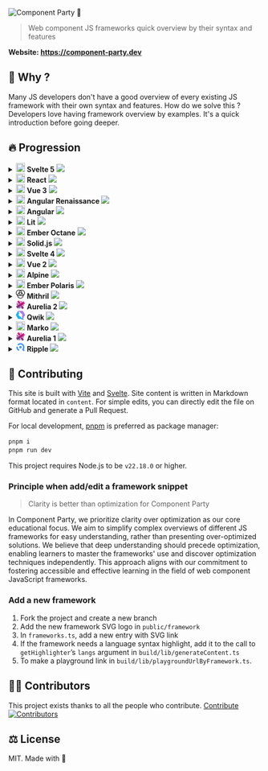 ![Component Party 🎉](.github/banner.webp)

> Web component JS frameworks quick overview by their syntax and features

**Website: <https://component-party.dev>**

## 🤔 Why ?

Many JS developers don't have a good overview of every existing JS framework with their own syntax and features.
How do we solve this ? Developers love having framework overview by examples. It's a quick introduction before going deeper.

## 🔥 Progression

<!-- progression start -->
<details>
  <summary>
    <img width="18" height="18" src="public/framework/svelte.svg" />
    <b>Svelte 5</b>
    <img src="https://us-central1-progress-markdown.cloudfunctions.net/progress/100" />
  </summary>

- [x] Reactivity
  - [x] Declare state
  - [x] Update state
  - [x] Computed state
- [x] Templating
  - [x] Minimal template
  - [x] Styling
  - [x] Loop
  - [x] Event click
  - [x] Dom ref
  - [x] Conditional
- [x] Lifecycle
  - [x] On mount
  - [x] On unmount
- [x] Component composition
  - [x] Props
  - [x] Emit to parent
  - [x] Slot
  - [x] Slot fallback
  - [x] Context
- [x] Form input
  - [x] Input text
  - [x] Checkbox
  - [x] Radio
  - [x] Select
- [x] Webapp features
  - [x] Render app
  - [x] Fetch data

</details>
    
<details>
  <summary>
    <img width="18" height="18" src="public/framework/react.svg" />
    <b>React</b>
    <img src="https://us-central1-progress-markdown.cloudfunctions.net/progress/100" />
  </summary>

- [x] Reactivity
  - [x] Declare state
  - [x] Update state
  - [x] Computed state
- [x] Templating
  - [x] Minimal template
  - [x] Styling
  - [x] Loop
  - [x] Event click
  - [x] Dom ref
  - [x] Conditional
- [x] Lifecycle
  - [x] On mount
  - [x] On unmount
- [x] Component composition
  - [x] Props
  - [x] Emit to parent
  - [x] Slot
  - [x] Slot fallback
  - [x] Context
- [x] Form input
  - [x] Input text
  - [x] Checkbox
  - [x] Radio
  - [x] Select
- [x] Webapp features
  - [x] Render app
  - [x] Fetch data

</details>
    
<details>
  <summary>
    <img width="18" height="18" src="public/framework/vue.svg" />
    <b>Vue 3</b>
    <img src="https://us-central1-progress-markdown.cloudfunctions.net/progress/100" />
  </summary>

- [x] Reactivity
  - [x] Declare state
  - [x] Update state
  - [x] Computed state
- [x] Templating
  - [x] Minimal template
  - [x] Styling
  - [x] Loop
  - [x] Event click
  - [x] Dom ref
  - [x] Conditional
- [x] Lifecycle
  - [x] On mount
  - [x] On unmount
- [x] Component composition
  - [x] Props
  - [x] Emit to parent
  - [x] Slot
  - [x] Slot fallback
  - [x] Context
- [x] Form input
  - [x] Input text
  - [x] Checkbox
  - [x] Radio
  - [x] Select
- [x] Webapp features
  - [x] Render app
  - [x] Fetch data

</details>
    
<details>
  <summary>
    <img width="18" height="18" src="public/framework/angular-renaissance.svg" />
    <b>Angular Renaissance</b>
    <img src="https://us-central1-progress-markdown.cloudfunctions.net/progress/100" />
  </summary>

- [x] Reactivity
  - [x] Declare state
  - [x] Update state
  - [x] Computed state
- [x] Templating
  - [x] Minimal template
  - [x] Styling
  - [x] Loop
  - [x] Event click
  - [x] Dom ref
  - [x] Conditional
- [x] Lifecycle
  - [x] On mount
  - [x] On unmount
- [x] Component composition
  - [x] Props
  - [x] Emit to parent
  - [x] Slot
  - [x] Slot fallback
  - [x] Context
- [x] Form input
  - [x] Input text
  - [x] Checkbox
  - [x] Radio
  - [x] Select
- [x] Webapp features
  - [x] Render app
  - [x] Fetch data

</details>
    
<details>
  <summary>
    <img width="18" height="18" src="public/framework/angular.svg" />
    <b>Angular</b>
    <img src="https://us-central1-progress-markdown.cloudfunctions.net/progress/100" />
  </summary>

- [x] Reactivity
  - [x] Declare state
  - [x] Update state
  - [x] Computed state
- [x] Templating
  - [x] Minimal template
  - [x] Styling
  - [x] Loop
  - [x] Event click
  - [x] Dom ref
  - [x] Conditional
- [x] Lifecycle
  - [x] On mount
  - [x] On unmount
- [x] Component composition
  - [x] Props
  - [x] Emit to parent
  - [x] Slot
  - [x] Slot fallback
  - [x] Context
- [x] Form input
  - [x] Input text
  - [x] Checkbox
  - [x] Radio
  - [x] Select
- [x] Webapp features
  - [x] Render app
  - [x] Fetch data

</details>
    
<details>
  <summary>
    <img width="18" height="18" src="public/framework/lit.svg" />
    <b>Lit</b>
    <img src="https://us-central1-progress-markdown.cloudfunctions.net/progress/100" />
  </summary>

- [x] Reactivity
  - [x] Declare state
  - [x] Update state
  - [x] Computed state
- [x] Templating
  - [x] Minimal template
  - [x] Styling
  - [x] Loop
  - [x] Event click
  - [x] Dom ref
  - [x] Conditional
- [x] Lifecycle
  - [x] On mount
  - [x] On unmount
- [x] Component composition
  - [x] Props
  - [x] Emit to parent
  - [x] Slot
  - [x] Slot fallback
  - [x] Context
- [x] Form input
  - [x] Input text
  - [x] Checkbox
  - [x] Radio
  - [x] Select
- [x] Webapp features
  - [x] Render app
  - [x] Fetch data

</details>
    
<details>
  <summary>
    <img width="18" height="18" src="public/framework/ember.svg" />
    <b>Ember Octane</b>
    <img src="https://us-central1-progress-markdown.cloudfunctions.net/progress/96" />
  </summary>

- [x] Reactivity
  - [x] Declare state
  - [x] Update state
  - [x] Computed state
- [x] Templating
  - [x] Minimal template
  - [x] Styling
  - [x] Loop
  - [x] Event click
  - [x] Dom ref
  - [x] Conditional
- [x] Lifecycle
  - [x] On mount
  - [x] On unmount
- [x] Component composition
  - [x] Props
  - [x] Emit to parent
  - [x] Slot
  - [x] Slot fallback
  - [x] Context
- [x] Form input
  - [x] Input text
  - [x] Checkbox
  - [x] Radio
  - [x] Select
- [ ] Webapp features
  - [ ] Render app
  - [x] Fetch data

</details>
    
<details>
  <summary>
    <img width="18" height="18" src="public/framework/solid.svg" />
    <b>Solid.js</b>
    <img src="https://us-central1-progress-markdown.cloudfunctions.net/progress/100" />
  </summary>

- [x] Reactivity
  - [x] Declare state
  - [x] Update state
  - [x] Computed state
- [x] Templating
  - [x] Minimal template
  - [x] Styling
  - [x] Loop
  - [x] Event click
  - [x] Dom ref
  - [x] Conditional
- [x] Lifecycle
  - [x] On mount
  - [x] On unmount
- [x] Component composition
  - [x] Props
  - [x] Emit to parent
  - [x] Slot
  - [x] Slot fallback
  - [x] Context
- [x] Form input
  - [x] Input text
  - [x] Checkbox
  - [x] Radio
  - [x] Select
- [x] Webapp features
  - [x] Render app
  - [x] Fetch data

</details>
    
<details>
  <summary>
    <img width="18" height="18" src="public/framework/svelte.svg" />
    <b>Svelte 4</b>
    <img src="https://us-central1-progress-markdown.cloudfunctions.net/progress/100" />
  </summary>

- [x] Reactivity
  - [x] Declare state
  - [x] Update state
  - [x] Computed state
- [x] Templating
  - [x] Minimal template
  - [x] Styling
  - [x] Loop
  - [x] Event click
  - [x] Dom ref
  - [x] Conditional
- [x] Lifecycle
  - [x] On mount
  - [x] On unmount
- [x] Component composition
  - [x] Props
  - [x] Emit to parent
  - [x] Slot
  - [x] Slot fallback
  - [x] Context
- [x] Form input
  - [x] Input text
  - [x] Checkbox
  - [x] Radio
  - [x] Select
- [x] Webapp features
  - [x] Render app
  - [x] Fetch data

</details>
    
<details>
  <summary>
    <img width="18" height="18" src="public/framework/vue.svg" />
    <b>Vue 2</b>
    <img src="https://us-central1-progress-markdown.cloudfunctions.net/progress/100" />
  </summary>

- [x] Reactivity
  - [x] Declare state
  - [x] Update state
  - [x] Computed state
- [x] Templating
  - [x] Minimal template
  - [x] Styling
  - [x] Loop
  - [x] Event click
  - [x] Dom ref
  - [x] Conditional
- [x] Lifecycle
  - [x] On mount
  - [x] On unmount
- [x] Component composition
  - [x] Props
  - [x] Emit to parent
  - [x] Slot
  - [x] Slot fallback
  - [x] Context
- [x] Form input
  - [x] Input text
  - [x] Checkbox
  - [x] Radio
  - [x] Select
- [x] Webapp features
  - [x] Render app
  - [x] Fetch data

</details>
    
<details>
  <summary>
    <img width="18" height="18" src="public/framework/alpine.svg" />
    <b>Alpine</b>
    <img src="https://us-central1-progress-markdown.cloudfunctions.net/progress/96" />
  </summary>

- [x] Reactivity
  - [x] Declare state
  - [x] Update state
  - [x] Computed state
- [x] Templating
  - [x] Minimal template
  - [x] Styling
  - [x] Loop
  - [x] Event click
  - [x] Dom ref
  - [x] Conditional
- [x] Lifecycle
  - [x] On mount
  - [x] On unmount
- [ ] Component composition
  - [x] Props
  - [x] Emit to parent
  - [x] Slot
  - [x] Slot fallback
  - [ ] Context
- [x] Form input
  - [x] Input text
  - [x] Checkbox
  - [x] Radio
  - [x] Select
- [x] Webapp features
  - [x] Render app
  - [x] Fetch data

</details>
    
<details>
  <summary>
    <img width="18" height="18" src="public/framework/ember.svg" />
    <b>Ember Polaris</b>
    <img src="https://us-central1-progress-markdown.cloudfunctions.net/progress/91" />
  </summary>

- [x] Reactivity
  - [x] Declare state
  - [x] Update state
  - [x] Computed state
- [x] Templating
  - [x] Minimal template
  - [x] Styling
  - [x] Loop
  - [x] Event click
  - [x] Dom ref
  - [x] Conditional
- [x] Lifecycle
  - [x] On mount
  - [x] On unmount
- [x] Component composition
  - [x] Props
  - [x] Emit to parent
  - [x] Slot
  - [x] Slot fallback
  - [x] Context
- [x] Form input
  - [x] Input text
  - [x] Checkbox
  - [x] Radio
  - [x] Select
- [ ] Webapp features
  - [ ] Render app
  - [ ] Fetch data

</details>
    
<details>
  <summary>
    <img width="18" height="18" src="public/framework/mithril.svg" />
    <b>Mithril</b>
    <img src="https://us-central1-progress-markdown.cloudfunctions.net/progress/100" />
  </summary>

- [x] Reactivity
  - [x] Declare state
  - [x] Update state
  - [x] Computed state
- [x] Templating
  - [x] Minimal template
  - [x] Styling
  - [x] Loop
  - [x] Event click
  - [x] Dom ref
  - [x] Conditional
- [x] Lifecycle
  - [x] On mount
  - [x] On unmount
- [x] Component composition
  - [x] Props
  - [x] Emit to parent
  - [x] Slot
  - [x] Slot fallback
  - [x] Context
- [x] Form input
  - [x] Input text
  - [x] Checkbox
  - [x] Radio
  - [x] Select
- [x] Webapp features
  - [x] Render app
  - [x] Fetch data

</details>
    
<details>
  <summary>
    <img width="18" height="18" src="public/framework/aurelia.svg" />
    <b>Aurelia 2</b>
    <img src="https://us-central1-progress-markdown.cloudfunctions.net/progress/100" />
  </summary>

- [x] Reactivity
  - [x] Declare state
  - [x] Update state
  - [x] Computed state
- [x] Templating
  - [x] Minimal template
  - [x] Styling
  - [x] Loop
  - [x] Event click
  - [x] Dom ref
  - [x] Conditional
- [x] Lifecycle
  - [x] On mount
  - [x] On unmount
- [x] Component composition
  - [x] Props
  - [x] Emit to parent
  - [x] Slot
  - [x] Slot fallback
  - [x] Context
- [x] Form input
  - [x] Input text
  - [x] Checkbox
  - [x] Radio
  - [x] Select
- [x] Webapp features
  - [x] Render app
  - [x] Fetch data

</details>
    
<details>
  <summary>
    <img width="18" height="18" src="public/framework/qwik.svg" />
    <b>Qwik</b>
    <img src="https://us-central1-progress-markdown.cloudfunctions.net/progress/100" />
  </summary>

- [x] Reactivity
  - [x] Declare state
  - [x] Update state
  - [x] Computed state
- [x] Templating
  - [x] Minimal template
  - [x] Styling
  - [x] Loop
  - [x] Event click
  - [x] Dom ref
  - [x] Conditional
- [x] Lifecycle
  - [x] On mount
  - [x] On unmount
- [x] Component composition
  - [x] Props
  - [x] Emit to parent
  - [x] Slot
  - [x] Slot fallback
  - [x] Context
- [x] Form input
  - [x] Input text
  - [x] Checkbox
  - [x] Radio
  - [x] Select
- [x] Webapp features
  - [x] Render app
  - [x] Fetch data

</details>
    
<details>
  <summary>
    <img width="18" height="18" src="public/framework/marko.svg" />
    <b>Marko</b>
    <img src="https://us-central1-progress-markdown.cloudfunctions.net/progress/100" />
  </summary>

- [x] Reactivity
  - [x] Declare state
  - [x] Update state
  - [x] Computed state
- [x] Templating
  - [x] Minimal template
  - [x] Styling
  - [x] Loop
  - [x] Event click
  - [x] Dom ref
  - [x] Conditional
- [x] Lifecycle
  - [x] On mount
  - [x] On unmount
- [x] Component composition
  - [x] Props
  - [x] Emit to parent
  - [x] Slot
  - [x] Slot fallback
  - [x] Context
- [x] Form input
  - [x] Input text
  - [x] Checkbox
  - [x] Radio
  - [x] Select
- [x] Webapp features
  - [x] Render app
  - [x] Fetch data

</details>
    
<details>
  <summary>
    <img width="18" height="18" src="public/framework/aurelia.svg" />
    <b>Aurelia 1</b>
    <img src="https://us-central1-progress-markdown.cloudfunctions.net/progress/91" />
  </summary>

- [x] Reactivity
  - [x] Declare state
  - [x] Update state
  - [x] Computed state
- [x] Templating
  - [x] Minimal template
  - [x] Styling
  - [x] Loop
  - [x] Event click
  - [x] Dom ref
  - [x] Conditional
- [x] Lifecycle
  - [x] On mount
  - [x] On unmount
- [ ] Component composition
  - [x] Props
  - [x] Emit to parent
  - [x] Slot
  - [x] Slot fallback
  - [ ] Context
- [x] Form input
  - [x] Input text
  - [x] Checkbox
  - [x] Radio
  - [x] Select
- [ ] Webapp features
  - [ ] Render app
  - [x] Fetch data

</details>
    
<details>
  <summary>
    <img width="18" height="18" src="public/framework/ripple.svg" />
    <b>Ripple</b>
    <img src="https://us-central1-progress-markdown.cloudfunctions.net/progress/91" />
  </summary>

- [x] Reactivity
  - [x] Declare state
  - [x] Update state
  - [x] Computed state
- [x] Templating
  - [x] Minimal template
  - [x] Styling
  - [x] Loop
  - [x] Event click
  - [x] Dom ref
  - [x] Conditional
- [x] Lifecycle
  - [x] On mount
  - [x] On unmount
- [ ] Component composition
  - [x] Props
  - [x] Emit to parent
  - [x] Slot
  - [x] Slot fallback
  - [ ] Context
- [x] Form input
  - [x] Input text
  - [x] Checkbox
  - [x] Radio
  - [x] Select
- [ ] Webapp features
  - [x] Render app
  - [ ] Fetch data

</details>

<!-- progression end -->

## 🤝 Contributing

This site is built with [Vite](https://vitejs.dev) and [Svelte](https://svelte.dev). Site content is written in Markdown format located in `content`. For simple edits, you can directly edit the file on GitHub and generate a Pull Request.

For local development, [pnpm](https://pnpm.io/) is preferred as package manager:

```bash
pnpm i
pnpm run dev
```

This project requires Node.js to be `v22.18.0` or higher.

### Principle when add/edit a framework snippet

> Clarity is better than optimization for Component Party

In Component Party, we prioritize clarity over optimization as our core educational focus. We aim to simplify complex overviews of different JS frameworks for easy understanding, rather than presenting over-optimized solutions.
We believe that deep understanding should precede optimization, enabling learners to master the frameworks' use and discover optimization techniques independently. This approach aligns with our commitment to fostering accessible and effective learning in the field of web component JavaScript frameworks.

### Add a new framework

1.  Fork the project and create a new branch
2.  Add the new framework SVG logo in `public/framework`
3.  In `frameworks.ts`, add a new entry with SVG link
4.  If the framework needs a language syntax highlight, add it to the call to `getHighlighter`’s `langs` argument in `build/lib/generateContent.ts`
5.  To make a playground link in `build/lib/playgroundUrlByFramework.ts`.

## 🧑‍💻 Contributors

This project exists thanks to all the people who contribute. [Contribute](./CONTRIBUTING.md)
[![Contributors](https://opencollective.com/component-party/contributors.svg?width=890&button=false)](https://github.com/matschik/component-party/graphs/contributors)

## ⚖️ License

MIT. Made with 💖
